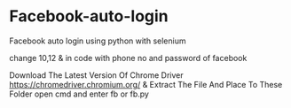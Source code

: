 # Facebook-auto-login
Facebook auto login using python with selenium

change 10,12 & in code with phone no and password of facebook

Download The Latest Version Of Chrome Driver https://chromedriver.chromium.org/ & Extract The File And Place To These Folder open cmd and enter fb or fb.py
